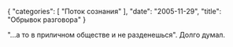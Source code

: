 {
   "categories": [
      "Поток сознания"
   ],
   "date": "2005-11-29",
   "title": "Обрывок разговора"
}

"...а то в приличном обществе и не разденешься". Долго думал.
